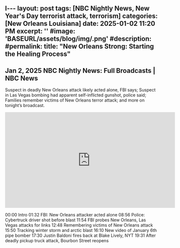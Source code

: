l---
layout: post
tags: [NBC Nightly News, New Year's Day terrorist attack, terrorism]
categories: [New Orleans Louisiana]
date: 2025-01-02 11:20 PM
excerpt: ''
#image: 'BASEURL/assets/blog/img/.png'
#description:
#permalink:
title: "New Orleans Strong: Starting the Healing Process"
---


## Jan 2, 2025  NBC Nightly News: Full Broadcasts | NBC News

Suspect in deadly New Orleans attack likely acted alone, FBI says; Suspect in Las Vegas bombing had apparent self-inflicted gunshot, police said; Families remember victims of New Orleans terror attack; and more on tonight’s broadcast.

<iframe width="560" height="315" src="https://www.youtube.com/embed/vNg24sWxzKs?si=IuScSYvm6w76_0iP&amp;start=1170" title="YouTube video player" frameborder="0" allow="accelerometer; autoplay; clipboard-write; encrypted-media; gyroscope; picture-in-picture; web-share" referrerpolicy="strict-origin-when-cross-origin" allowfullscreen></iframe>

00:00 Intro
01:32 FBI: New Orleans attacker acted alone
08:56 Police: Cybertruck driver shot before blast
11:54 FBI probes New Orleans, Las Vegas attacks for links
12:48 Remembering victims of New Orleans attack
15:50 Tracking winter storm and arctic blast
16:10 New video of January 6th pipe bomber
17:30 Justin Baldoni fires back at Blake Lively, NYT
19:31 After deadly pickup truck attack, Bourbon Street reopens

